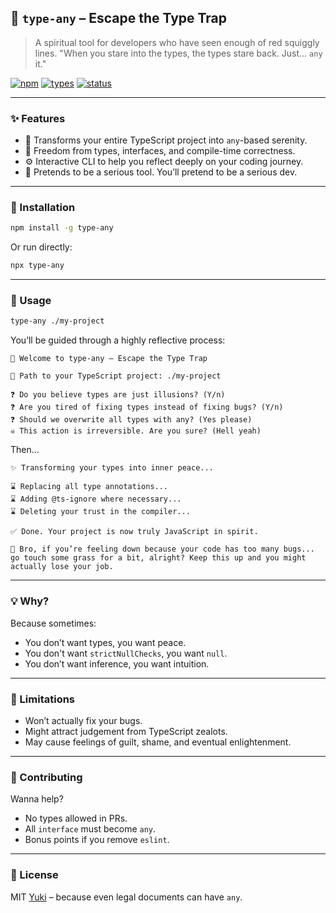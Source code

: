 ## 🔀 `type-any` – Escape the Type Trap

> A spiritual tool for developers who have seen enough of red squiggly lines.
> "When you stare into the types, the types stare back. Just... `any` it."

[![npm](https://img.shields.io/npm/v/type-any?color=blue\&style=flat-square)](https://www.npmjs.com/package/type-any)
[![types](https://img.shields.io/badge/types-any-red?style=flat-square)](https://github.com/yukiakai212/typeany)
[![status](https://img.shields.io/badge/sanity-low-yellow?style=flat-square)](https://github.com/yukiakai212/typeany)

---

### ✨ Features

* 🔄 Transforms your entire TypeScript project into `any`-based serenity.
* 🧘 Freedom from types, interfaces, and compile-time correctness.
* ⚙️ Interactive CLI to help you reflect deeply on your coding journey.
* 🐽 Pretends to be a serious tool. You’ll pretend to be a serious dev.

---

### 💠 Installation

```bash
npm install -g type-any
```

Or run directly:

```bash
npx type-any
```

---

### 🚀 Usage

```bash
type-any ./my-project
```

You’ll be guided through a highly reflective process:

```
🌿 Welcome to type-any – Escape the Type Trap

📁 Path to your TypeScript project: ./my-project

❓ Do you believe types are just illusions? (Y/n)
❓ Are you tired of fixing types instead of fixing bugs? (Y/n)
❓ Should we overwrite all types with any? (Yes please)
☠️ This action is irreversible. Are you sure? (Hell yeah)
```

Then...

```
✨ Transforming your types into inner peace...

⌛ Replacing all type annotations...
⌛ Adding @ts-ignore where necessary...
⌛ Deleting your trust in the compiler...

✅ Done. Your project is now truly JavaScript in spirit.

🍃 Bro, if you’re feeling down because your code has too many bugs... go touch some grass for a bit, alright? Keep this up and you might actually lose your job.
```

---

### 💡 Why?

Because sometimes:

* You don’t want types, you want peace.
* You don't want `strictNullChecks`, you want `null`.
* You don’t want inference, you want intuition.

---

### 🚅 Limitations

* Won’t actually fix your bugs.
* Might attract judgement from TypeScript zealots.
* May cause feelings of guilt, shame, and eventual enlightenment.

---

### 🤝 Contributing

Wanna help?

* No types allowed in PRs.
* All `interface` must become `any`.
* Bonus points if you remove `eslint`.

---

### 📄 License

MIT [Yuki](https://github.com/yukiakai212/) – because even legal documents can have `any`.

